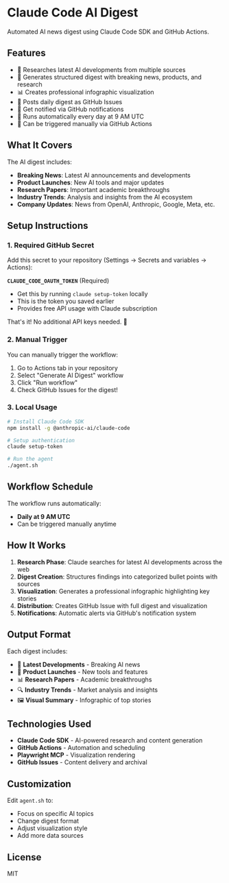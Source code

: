 # Claude Code AI Digest

Automated AI news digest using Claude Code SDK and GitHub Actions.

## Features

- 🤖 Researches latest AI developments from multiple sources
- 📰 Generates structured digest with breaking news, products, and research
- 📊 Creates professional infographic visualization
- 📝 Posts daily digest as GitHub Issues
- 🔔 Get notified via GitHub notifications
- 🔄 Runs automatically every day at 9 AM UTC
- 🎯 Can be triggered manually via GitHub Actions

## What It Covers

The AI digest includes:
- **Breaking News**: Latest AI announcements and developments
- **Product Launches**: New AI tools and major updates
- **Research Papers**: Important academic breakthroughs
- **Industry Trends**: Analysis and insights from the AI ecosystem
- **Company Updates**: News from OpenAI, Anthropic, Google, Meta, etc.

## Setup Instructions

### 1. Required GitHub Secret

Add this secret to your repository (Settings → Secrets and variables → Actions):

**`CLAUDE_CODE_OAUTH_TOKEN`** (Required)
- Get this by running `claude setup-token` locally
- This is the token you saved earlier
- Provides free API usage with Claude subscription

That's it! No additional API keys needed. 🎉

### 2. Manual Trigger

You can manually trigger the workflow:
1. Go to Actions tab in your repository
2. Select "Generate AI Digest" workflow
3. Click "Run workflow"
4. Check GitHub Issues for the digest!

### 3. Local Usage

```bash
# Install Claude Code SDK
npm install -g @anthropic-ai/claude-code

# Setup authentication
claude setup-token

# Run the agent
./agent.sh
```

## Workflow Schedule

The workflow runs automatically:
- **Daily at 9 AM UTC**
- Can be triggered manually anytime

## How It Works

1. **Research Phase**: Claude searches for latest AI developments across the web
2. **Digest Creation**: Structures findings into categorized bullet points with sources
3. **Visualization**: Generates a professional infographic highlighting key stories
4. **Distribution**: Creates GitHub Issue with full digest and visualization
5. **Notifications**: Automatic alerts via GitHub's notification system

## Output Format

Each digest includes:
- 📰 **Latest Developments** - Breaking AI news
- 🚀 **Product Launches** - New tools and features
- 📊 **Research Papers** - Academic breakthroughs
- 🔍 **Industry Trends** - Market analysis and insights
- 🖼️ **Visual Summary** - Infographic of top stories

## Technologies Used

- **Claude Code SDK** - AI-powered research and content generation
- **GitHub Actions** - Automation and scheduling
- **Playwright MCP** - Visualization rendering
- **GitHub Issues** - Content delivery and archival

## Customization

Edit `agent.sh` to:
- Focus on specific AI topics
- Change digest format
- Adjust visualization style
- Add more data sources

## License

MIT